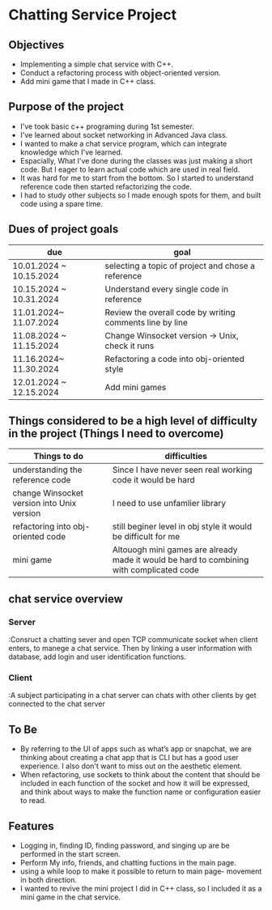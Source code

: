 # Chatting Service Project

## Objectives
- Implementing a simple chat service with C++.
- Conduct a refactoring process with object-oriented version.
- Add mini game that I made in C++ class.

## Purpose of the project
- I've took basic c++ programing during 1st semester.
- I've learned about socket networking in Advanced Java class.
- I wanted to make a chat service program, which can integrate knowledge which I've learned. 
- Espacially, What I've done during the classes was just making a short code. But I eager to learn actual code which are used in real field.
- It was hard for me to start from the bottom. So I started to understand reference code then started refactorizing the code.
- I had to study other subjects so I made enough spots for them, and built code using a spare time.


## Dues of project goals

|due|goal|
|--|--|
|10.01.2024 ~ 10.15.2024|selecting a topic of project and chose a reference|
|10.15.2024 ~ 10.31.2024|Understand every single code in reference|
|11.01.2024~ 11.07.2024| Review the overall code by writing comments line by line|
|11.08.2024 ~ 11.15.2024|Change Winsocket version -> Unix, check it runs|
|11.16.2024~ 11.30.2024| Refactoring a code into obj-oriented style|
|12.01.2024 ~ 12.15.2024| Add mini games|


## Things considered to be a high level of difficulty in the project (Things I need to overcome)
|Things to do |difficulties|
|--|--|
|understanding the reference code|Since I have never seen real working code it would be hard|
|change Winsocket version into Unix version|I need to use unfamlier library |
|refactoring into obj-oriented code|still beginer level in obj style it would be difficult for me|
|mini game|Altouogh mini games are already made it would be hard to combining with complicated code|



## chat service overview
### Server 
:Consruct a chatting sever and open TCP communicate socket when client enters, to manege a chat service. Then by linking a user information with database, add login and user identification functions.

### Client 
:A subject participating in a chat server can chats with other clients  by get connected to the chat server 

## To Be 
- By referring to the UI of apps such as what’s app or snapchat, we are thinking about creating a chat app that is CLI but has a good user experience. I also don't want to miss out on the aesthetic element.
- When refactoring, use sockets to think about the content that should be included in each function of the socket and how it will be expressed, and think about ways to make the function name or configuration easier to read.

## Features
- Logging in, finding ID, finding password, and singing up are be performed in the start screen.
- Perform My info, friends, and chatting fuctions in the main page.
- using a while loop to make it possible to return to main page- movement in both direction.
- I wanted to revive the mini project I did in C++ class, so I included it as a mini game in the chat service.
